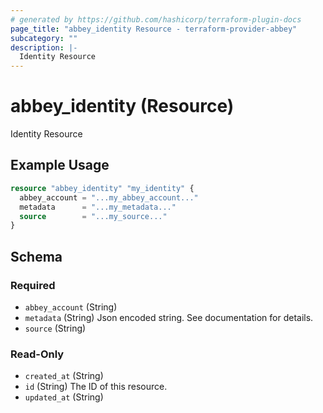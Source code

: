 ```yaml
---
# generated by https://github.com/hashicorp/terraform-plugin-docs
page_title: "abbey_identity Resource - terraform-provider-abbey"
subcategory: ""
description: |-
  Identity Resource
---
```


# abbey_identity (Resource)

Identity Resource

## Example Usage

```terraform
resource "abbey_identity" "my_identity" {
  abbey_account = "...my_abbey_account..."
  metadata      = "...my_metadata..."
  source        = "...my_source..."
}
```

<!-- schema generated by tfplugindocs -->
## Schema

### Required

- `abbey_account` (String)
- `metadata` (String) Json encoded string. See documentation for details.
- `source` (String)

### Read-Only

- `created_at` (String)
- `id` (String) The ID of this resource.
- `updated_at` (String)


